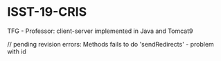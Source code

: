 # ISST-19-CRIS
TFG - Professor: client-server implemented in Java and Tomcat9

// pending revision errors:
 Methods fails to do 'sendRedirects' - problem with id
